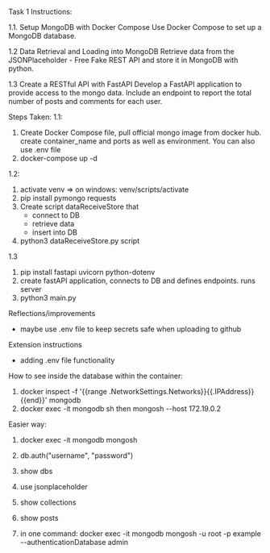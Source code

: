 Task 1 Instructions:

1.1. Setup MongoDB with Docker Compose
Use Docker Compose to set up a MongoDB database.

1.2 Data Retrieval and Loading into MongoDB
Retrieve data from the JSONPlaceholder - Free Fake REST API and store it in MongoDB with python.

1.3 Create a RESTful API with FastAPI
Develop a FastAPI application to provide access to the mongo data. Include an endpoint to report the total number of posts and comments for each user.

Steps Taken:
1.1:

1. Create Docker Compose file, pull official mongo image from docker hub. create container_name and ports as well as environment. You can also use .env file
2. docker-compose up -d

1.2:
1. activate venv => on windows: venv/scripts/activate
2. pip install pymongo requests
3. Create script dataReceiveStore that
   - connect to DB
   - retrieve data
   - insert into DB
4. python3 dataReceiveStore.py script

1.3
1. pip install fastapi uvicorn python-dotenv
2. create fastAPI application, connects to DB and defines endpoints. runs server
3. python3 main.py

Reflections/improvements

- maybe use .env file to keep secrets safe when uploading to github

Extension instructions
- adding .env file functionality

How to see inside the database within the container:

1. docker inspect -f '{{range .NetworkSettings.Networks}}{{.IPAddress}}{{end}}' mongodb
2. docker exec -it mongodb sh then mongosh --host 172.19.0.2

Easier way:
1. docker exec -it mongodb mongosh
2. db.auth("username", "password")
3. show dbs
4. use jsonplaceholder
5. show collections
6. show posts

7. in one command: docker exec -it mongodb mongosh -u root -p example --authenticationDatabase admin